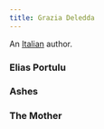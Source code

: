 ```yaml
---
title: Grazia Deledda 
---
```


An [Italian](../index.html) author.

### Elias Portulu

### Ashes

### The Mother
